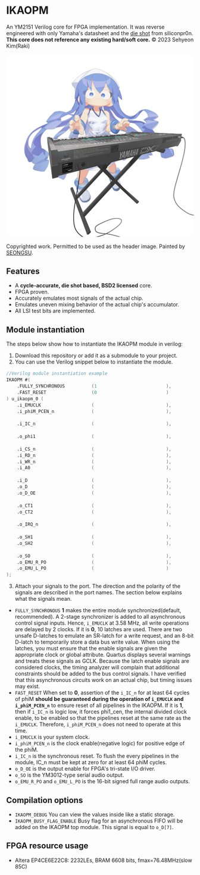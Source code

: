 # IKAOPM
An YM2151 Verilog core for FPGA implementation. It was reverse engineered with only Yamaha's datasheet and the [die shot](https://siliconpr0n.org/archive/doku.php?id=mcmaster:yamaha:ym2151) from siliconpr0n. **This core does not reference any existing hard/soft core.** © 2023 Sehyeon Kim(Raki)

<p align=center><img alt="header image" src="./resources/ikamusume_dx7.jpg" height="auto" width="640"></p>

Copyrighted work. Permitted to be used as the header image. Painted by [SEONGSU](https://twitter.com/seongsu_twit).

## Features
* A **cycle-accurate, die shot based, BSD2 licensed** core.
* FPGA proven.
* Accurately emulates most signals of the actual chip.
* Emulates uneven mixing behavior of the actual chip's accumulator.
* All LSI test bits are implemented.

## Module instantiation
The steps below show how to instantiate the IKAOPM module in verilog:

1. Download this repository or add it as a submodule to your project.
2. You can use the Verilog snippet below to instantiate the module.

```verilog
//Verilog module instantiation example
IKAOPM #(
    .FULLY_SYNCHRONOUS          (1                          ),
    .FAST_RESET                 (0                          )
) u_ikaopm_0 (
    .i_EMUCLK                   (                           ),
    .i_phiM_PCEN_n              (                           ),

    .i_IC_n                     (                           ),

    .o_phi1                     (                           ),

    .i_CS_n                     (                           ),
    .i_RD_n                     (                           ),
    .i_WR_n                     (                           ),
    .i_A0                       (                           ),

    .i_D                        (                           ),
    .o_D                        (                           ),
    .o_D_OE                     (                           ),

    .o_CT1                      (                           ),
    .o_CT2                      (                           ),

    .o_IRQ_n                    (                           ),

    .o_SH1                      (                           ),
    .o_SH2                      (                           ),

    .o_SO                       (                           ),
    .o_EMU_R_PO                 (                           ),
    .o_EMU_L_PO                 (                           )
);
```
3. Attach your signals to the port. The direction and the polarity of the signals are described in the port names. The section below explains what the signals mean.


* `FULLY_SYNCHRONOUS` **1** makes the entire module synchronized(default, recommended). A 2-stage synchronizer is added to all asynchronous control signal inputs. Hence, `i_EMUCLK` at 3.58 MHz, all write operations are delayed by 2 clocks. If it is **0**, 10 latches are used. There are two unsafe D-latches to emulate an SR-latch for a write request, and an 8-bit D-latch to temporarily store a data bus write value. When using the latches, you must ensure that the enable signals are given the appropriate clock or global attribute. Quartus displays several warnings and treats these signals as GCLK. Because the latch enable signals are considered clocks, the timing analyzer will complain that additional constraints should be added to the bus control signals. I have verified that this asynchronous circuits work on an actual chip, but timing issues may exist.
* `FAST_RESET` When set to **0**, assertion of the `i_IC_n` for at least 64 cycles of phiM **should be guaranteed during the operation of `i_EMUCLK` and `i_phiM_PCEN_n`** to ensure reset of all pipelines in the IKAOPM. If it is **1**, then if `i_IC_n` is logic low, it forces phi1_cen, the internal divided clock enable, to be enabled so that the pipelines reset at the same rate as the `i_EMUCLK`. Therefore, `i_phiM_PCEN_n` does not need to operate at this time. 
* `i_EMUCLK` is your system clock.
* `i_phiM_PCEN_n` is the clock enable(negative logic) for positive edge of the phiM.
* `i_IC_n` is the synchronous reset. To flush the every pipelines in the module, IC_n must be kept at zero for at least 64 phiM cycles.
* `o_D_OE` is the output enable for FPGA's tri-state I/O driver.
* `o_SO` is the YM3012-type serial audio output.
* `o_EMU_R_PO` and `o_EMU_L_PO` is the 16-bit signed full range audio outputs.

## Compilation options
* `IKAOPM_DEBUG` You can view the values inside like a static storage.
* `IKAOPM_BUSY_FLAG_ENABLE` Busy flag for an asynchronous FIFO will be added on the IKAOPM top module. This signal is equal to `o_D[7]`.


## FPGA resource usage
* Altera EP4CE6E22C8: 2232LEs, BRAM 6608 bits, fmax=76.48MHz(slow 85C)


